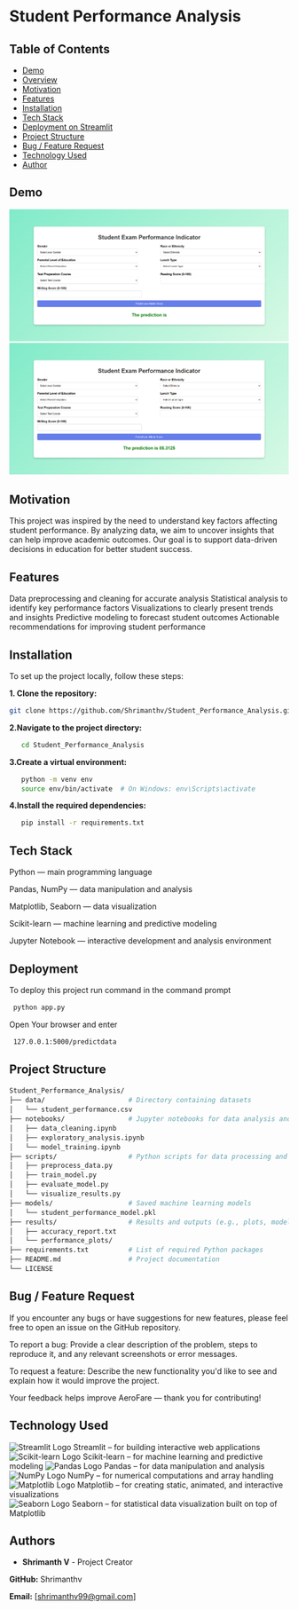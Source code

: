 
# Student Performance Analysis

## Table of Contents
* [Demo](#demo)
* [Overview](#overview)
* [Motivation](#motivation)
* [Features](#features)
* [Installation](#installation)
* [Tech Stack](#tech-stack)
* [Deployment on Streamlit](#deployment-on-streamlit)
* [Project Structure](#project-structure)
* [Bug / Feature Request](#bug--feature-request)
* [Technology Used](#technology-used)
* [Author](#author)

## Demo

!["C:\Users\Shrimanth\OneDrive\Pictures\Screenshots\Screenshot 2025-03-22 125735.png"](https://github.com/Shrimanthv/Student_Performance_Analysis/blob/main/Screenshot%202025-03-22%20125637.png?raw=true)
!["C:\Users\Shrimanth\OneDrive\Pictures\Screenshots\Screenshot 2025-03-22 125735.png"](https://github.com/Shrimanthv/Student_Performance_Analysis/blob/main/Screenshot%202025-03-22%20125735.png?raw=true)


## Motivation
This project was inspired by the need to understand key factors affecting student performance.
By analyzing data, we aim to uncover insights that can help improve academic outcomes.
Our goal is to support data-driven decisions in education for better student success.

## Features
Data preprocessing and cleaning for accurate analysis
Statistical analysis to identify key performance factors
Visualizations to clearly present trends and insights
Predictive modeling to forecast student outcomes
Actionable recommendations for improving student performance

## Installation

To set up the project locally, follow these steps:

 **1. Clone the repository:**

   ```bash
   git clone https://github.com/Shrimanthv/Student_Performance_Analysis.git
   ```

**2.Navigate to the project directory:**
```bash
   cd Student_Performance_Analysis
   ```
**3.Create a virtual environment:**
```bash
   python -m venv env
   source env/bin/activate  # On Windows: env\Scripts\activate
   ```
**4.Install the required dependencies:**
```bash
   pip install -r requirements.txt
   ```


## Tech Stack
Python — main programming language

Pandas, NumPy — data manipulation and analysis

Matplotlib, Seaborn — data visualization

Scikit-learn — machine learning and predictive modeling

Jupyter Notebook — interactive development and analysis environment

## Deployment

To deploy this project run command in the command prompt

```bash
 python app.py
```
Open Your browser and enter
```bash
 127.0.0.1:5000/predictdata

```

## Project Structure
``` bash
Student_Performance_Analysis/  
├── data/                     # Directory containing datasets  
│   └── student_performance.csv  
├── notebooks/                # Jupyter notebooks for data analysis and visualization  
│   ├── data_cleaning.ipynb  
│   ├── exploratory_analysis.ipynb  
│   └── model_training.ipynb  
├── scripts/                  # Python scripts for data processing and model building  
│   ├── preprocess_data.py  
│   ├── train_model.py  
│   ├── evaluate_model.py  
│   └── visualize_results.py  
├── models/                   # Saved machine learning models  
│   └── student_performance_model.pkl  
├── results/                  # Results and outputs (e.g., plots, model performance)  
│   ├── accuracy_report.txt  
│   └── performance_plots/  
├── requirements.txt          # List of required Python packages  
├── README.md                 # Project documentation  
└── LICENSE    
```

## Bug / Feature Request
If you encounter any bugs or have suggestions for new features, please feel free to open an issue on the GitHub repository.

To report a bug:
Provide a clear description of the problem, steps to reproduce it, and any relevant screenshots or error messages.

To request a feature:
Describe the new functionality you'd like to see and explain how it would improve the project.

Your feedback helps improve AeroFare — thank you for contributing!

## Technology Used
<img src="https://streamlit.io/images/brand/streamlit-logo-secondary-colormark-darktext.svg" width="180" alt="Streamlit Logo" /> Streamlit – for building interactive web applications <img src="https://scikit-learn.org/stable/_static/scikit-learn-logo-small.png" width="200" alt="Scikit-learn Logo" /> Scikit-learn – for machine learning and predictive modeling <img src="https://pandas.pydata.org/static/img/pandas_mark.svg" width="150" alt="Pandas Logo" /> Pandas – for data manipulation and analysis <img src="https://numpy.org/images/logo.svg" width="150" alt="NumPy Logo" /> NumPy – for numerical computations and array handling<img src="https://matplotlib.org/_static/images/logo2.svg" width="180" alt="Matplotlib Logo" /> Matplotlib – for creating static, animated, and interactive visualizations  
<img src="https://seaborn.pydata.org/_static/logo-wide-lightbg.svg" width="200" alt="Seaborn Logo" /> Seaborn – for statistical data visualization built on top of Matplotlib  


## Authors

- **Shrimanth V** - Project Creator

**GitHub:** Shrimanthv

**Email:** [shrimanthv99@gmail.com]